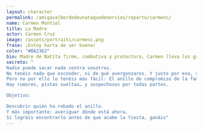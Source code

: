 ```yaml
---
layout: character
permalink: /amigasalbordedeunataquedenervios/reparto/carmenc/
name: Carmen Montiel
title: La Madre
actor: Carmen Cruz
image: /assets/portraits/carmenc.png
frase: ¡Estoy harta de ser buena!
color: "#BA2362"
bio: Madre de Natita firme, combativa y protectora, Carmen lleva los galones de la familia con naturalidad. No permite que se la tome por tonta y lucha hasta el final por lo que considera justo, aunque eso implique meterse en algún que otro entuerto. 
secreto: "
Nadie puede sacar nada contra vosotros.
No tenéis nada que esconder, ni de qué avergonzaros. Y justo por eso, sois los únicos con libertad para moveros, preguntar, observar...
Pero no por ello lo tenéis más fácil: El anillo de compromiso de la familia ha desaparecido ¿Será un complot contra Natita? Nadie sabe quién lo robó, ni dónde está. Vuestra misión es encontrarlo a toda costa.
Hay rumores, pistas sueltas… y sospechosos por todas partes.

Objetivo:

Descubrir quién ha robado el anillo.
Y más importante: averiguar dónde está ahora.
Si lográis encontrarlo antes de que acabe la fiesta, ganáis"
---
```

